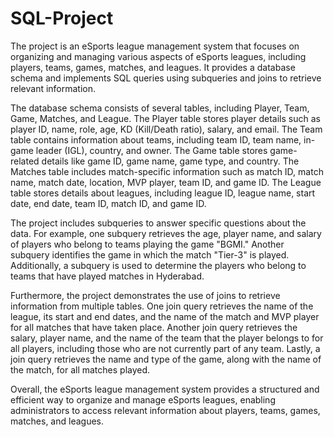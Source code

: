 # SQL-Project

The project is an eSports league management system that focuses on organizing and managing various aspects of eSports leagues, including players, teams, games, matches, and leagues. It provides a database schema and implements SQL queries using subqueries and joins to retrieve relevant information.

The database schema consists of several tables, including Player, Team, Game, Matches, and League. The Player table stores player details such as player ID, name, role, age, KD (Kill/Death ratio), salary, and email. The Team table contains information about teams, including team ID, team name, in-game leader (IGL), country, and owner. The Game table stores game-related details like game ID, game name, game type, and country. The Matches table includes match-specific information such as match ID, match name, match date, location, MVP player, team ID, and game ID. The League table stores details about leagues, including league ID, league name, start date, end date, team ID, match ID, and game ID.

The project includes subqueries to answer specific questions about the data. For example, one subquery retrieves the age, player name, and salary of players who belong to teams playing the game "BGMI." Another subquery identifies the game in which the match "Tier-3" is played. Additionally, a subquery is used to determine the players who belong to teams that have played matches in Hyderabad.

Furthermore, the project demonstrates the use of joins to retrieve information from multiple tables. One join query retrieves the name of the league, its start and end dates, and the name of the match and MVP player for all matches that have taken place. Another join query retrieves the salary, player name, and the name of the team that the player belongs to for all players, including those who are not currently part of any team. Lastly, a join query retrieves the name and type of the game, along with the name of the match, for all matches played.

Overall, the eSports league management system provides a structured and efficient way to organize and manage eSports leagues, enabling administrators to access relevant information about players, teams, games, matches, and leagues.
